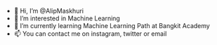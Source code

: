 - 👋 Hi, I’m @AlipMaskhuri
- 👀 I’m interested in Machine Learning
- 🌱 I’m currently learning Machine Learning Path at Bangkit Academy
- 📫 You can contact me on instagram, twitter or email

<!---
AlipGaper/AlipGaper is a ✨ special ✨ repository because its `README.md` (this file) appears on your GitHub profile.
You can click the Preview link to take a look at your changes.
--->
